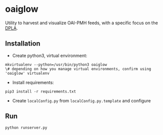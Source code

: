 # oaiglow
Utility to harvest and visualize OAI-PMH feeds, with a specific focus on the [DPLA](http://dp.la).

## Installation
* Create python3, virtual environment:
<pre><code>mkvirtualenv --python=/usr/bin/python3 oaiglow
\# depending on how you manage virtual environments, confirm using 'oaiglow' virtualenv</pre></code>

* Install requirements:
<pre><code>pip3 install -r requirements.txt</code></pre>

* Create `localConfig.py` from `localConfig.py.template` and configure

## Run
`python runserver.py`



